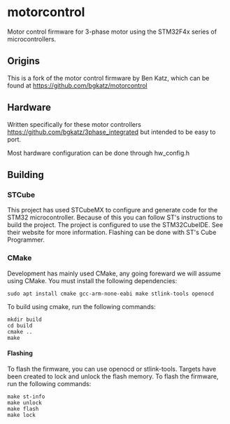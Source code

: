 # motorcontrol
Motor control firmware for 3-phase motor using the STM32F4x series of microcontrollers.  

## Origins
This is a fork of the motor control firmware by Ben Katz, which can be found at https://github.com/bgkatz/motorcontrol

## Hardware
Written specifically for these motor controllers
https://github.com/bgkatz/3phase_integrated
but intended to be easy to port.

Most hardware configuration can be done through hw_config.h

## Building
### STCube
This project has used STCubeMX to configure and generate code for the STM32 microcontroller. Because of this you can follow ST's instructions to build the project. The project is configured to use the STM32CubeIDE.  See their website for more information. Flashing can be done with ST's Cube Programmer. 

### CMake
Development has mainly used CMake, any going foreward we will assume using CMake. You must install the following dependencies:
```
sudo apt install cmake gcc-arm-none-eabi make stlink-tools openocd
```

To build using cmake, run the following commands:
```
mkdir build
cd build
cmake ..
make
```

#### Flashing
To flash the firmware, you can use openocd or stlink-tools.  Targets have been created to lock and unlock the flash memory.  To flash the firmware, run the following commands:
```
make st-info
make unlock
make flash
make lock
```
